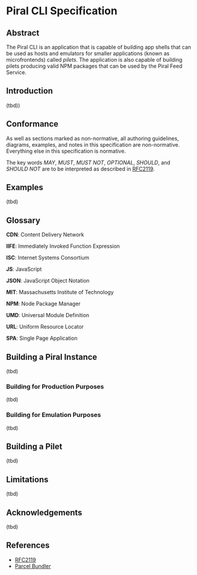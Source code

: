 # Piral CLI Specification

## Abstract

The Piral CLI is an application that is capable of building app shells that can be used as hosts and emulators for smaller applications (known as microfrontends) called *pilets*. The application is also capable of building pilets producing valid NPM packages that can be used by the Piral Feed Service.

## Introduction

(tbd))

## Conformance

As well as sections marked as non-normative, all authoring guidelines, diagrams, examples, and notes in this specification are non-normative. Everything else in this specification is normative.

The key words *MAY*, *MUST*, *MUST NOT*, *OPTIONAL*, *SHOULD*, and *SHOULD NOT* are to be interpreted as described in [RFC2119](https://tools.ietf.org/html/rfc2119).

## Examples

(tbd)

## Glossary

**CDN**: Content Delivery Network

**IIFE**: Immediately Invoked Function Expression

**ISC**: Internet Systems Consortium

**JS**: JavaScript

**JSON**: JavaScript Object Notation

**MIT**: Massachusetts Institute of Technology

**NPM**: Node Package Manager

**UMD**: Universal Module Definition

**URL**: Uniform Resource Locator

**SPA**: Single Page Application

## Building a Piral Instance

(tbd)

### Building for Production Purposes

(tbd)

### Building for Emulation Purposes

(tbd)

## Building a Pilet

(tbd)

## Limitations

(tbd)

## Acknowledgements

(tbd)

## References

* [RFC2119](https://tools.ietf.org/html/rfc2119)
* [Parcel Bundler](https://parceljs.org)
